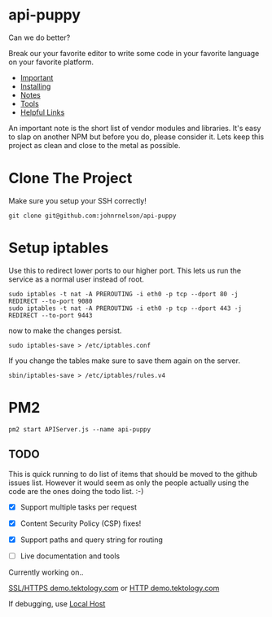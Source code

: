 # api-puppy
Can we do better?

Break our your favorite editor to write some code in your favorite language on your 
favorite platform.

 
- [Important](#important) 
- [Installing](Notes/installing.md) 
- [Notes](Notes)
- [Tools](Tools) 
- [Helpful Links](Notes/links.md)


 
An important note is the short list of vendor modules and libraries. It's easy 
to slap on another NPM but before you do, please consider it. Lets keep 
this project as clean and close to the metal as possible. 



# Clone The Project
Make sure you setup your SSH correctly!

    git clone git@github.com:johnrnelson/api-puppy


# Setup iptables
Use this to redirect lower ports to our higher port. This lets us run the service 
as a normal user instead of root.

    sudo iptables -t nat -A PREROUTING -i eth0 -p tcp --dport 80 -j REDIRECT --to-port 9080
    sudo iptables -t nat -A PREROUTING -i eth0 -p tcp --dport 443 -j REDIRECT --to-port 9443

now to make the changes persist.

    sudo iptables-save > /etc/iptables.conf


If you change the tables make sure to save them again on the server. 

    sbin/iptables-save > /etc/iptables/rules.v4

    



# PM2

    pm2 start APIServer.js --name api-puppy


## TODO
This is quick running to do list of items that should be moved to the github issues list. 
However it would seem as only the people actually using the code are the ones doing the 
todo list. :-)

- [x] Support multiple tasks per request  
- [x] Content Security Policy (CSP) fixes!
- [x] Support paths and query string for routing
- [ ] Live documentation and tools
 

Currently working on..

[SSL/HTTPS demo.tektology.com](https://demo.tektology.com/)
or
[HTTP demo.tektology.com](http://demo.tektology.com/)

If debugging, use [Local Host](http://0.0.0.0:9080) 

